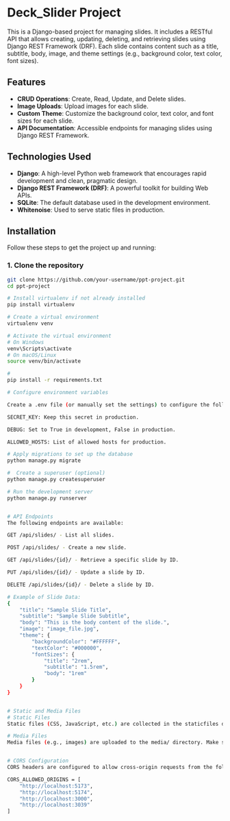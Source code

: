 # Deck_Slider Project

This is a Django-based project for managing slides. It includes a RESTful API that allows creating, updating, deleting, and retrieving slides using Django REST Framework (DRF). Each slide contains content such as a title, subtitle, body, image, and theme settings (e.g., background color, text color, font sizes).

## Features

- **CRUD Operations**: Create, Read, Update, and Delete slides.
- **Image Uploads**: Upload images for each slide.
- **Custom Theme**: Customize the background color, text color, and font sizes for each slide.
- **API Documentation**: Accessible endpoints for managing slides using Django REST Framework.

## Technologies Used

- **Django**: A high-level Python web framework that encourages rapid development and clean, pragmatic design.
- **Django REST Framework (DRF)**: A powerful toolkit for building Web APIs.
- **SQLite**: The default database used in the development environment.
- **Whitenoise**: Used to serve static files in production.

## Installation

Follow these steps to get the project up and running:

### 1. Clone the repository

```bash
git clone https://github.com/your-username/ppt-project.git
cd ppt-project

# Install virtualenv if not already installed
pip install virtualenv

# Create a virtual environment
virtualenv venv

# Activate the virtual environment
# On Windows
venv\Scripts\activate
# On macOS/Linux
source venv/bin/activate

# 
pip install -r requirements.txt

# Configure environment variables

Create a .env file (or manually set the settings) to configure the following settings:

SECRET_KEY: Keep this secret in production.

DEBUG: Set to True in development, False in production.

ALLOWED_HOSTS: List of allowed hosts for production.

# Apply migrations to set up the database
python manage.py migrate

#  Create a superuser (optional)
python manage.py createsuperuser

# Run the development server
python manage.py runserver


# API Endpoints
The following endpoints are available:

GET /api/slides/ - List all slides.

POST /api/slides/ - Create a new slide.

GET /api/slides/{id}/ - Retrieve a specific slide by ID.

PUT /api/slides/{id}/ - Update a slide by ID.

DELETE /api/slides/{id}/ - Delete a slide by ID.

# Example of Slide Data:
{
    "title": "Sample Slide Title",
    "subtitle": "Sample Slide Subtitle",
    "body": "This is the body content of the slide.",
    "image": "image_file.jpg",
    "theme": {
        "backgroundColor": "#FFFFFF",
        "textColor": "#000000",
        "fontSizes": {
            "title": "2rem",
            "subtitle": "1.5rem",
            "body": "1rem"
        }
    }
}


# Static and Media Files
# Static Files
Static files (CSS, JavaScript, etc.) are collected in the staticfiles directory during production. In development, they are served from the static directory.

# Media Files
Media files (e.g., images) are uploaded to the media/ directory. Make sure to properly configure media files in your production environment.


# CORS Configuration
CORS headers are configured to allow cross-origin requests from the following origins (you can add more based on your frontend setup):

CORS_ALLOWED_ORIGINS = [
    "http://localhost:5173",
    "http://localhost:5174",
    "http://localhost:3000",
    "http://localhost:3039"
]


